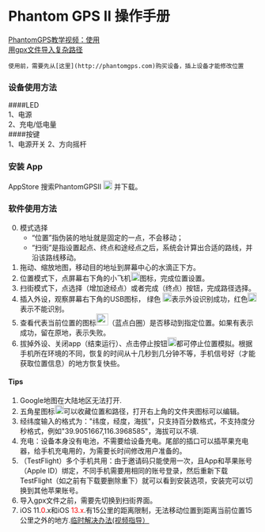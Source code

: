 Phantom GPS II 操作手册
==== 
[PhantomGPS教学视频：使用](http://player.youku.com/embed/XNDIyMjg4NTgwMA==)<br>
[用gpx文件导入复杂路径](http://player.youku.com/embed/XNDIyMjg4NTA0NA==)<br>

	使用前，需要先从[这里](http://phantomgps.com)购买设备，插上设备才能修改位置
	

### 设备使用方法<br>

####LED<br>
	1、电源<br>
	2、充电/低电量<br>
####按键<br>
	1、电源开关
	2、方向摇杆
	
	
### 安装 App<br>
   AppStore 搜索PhantomGPSII <img src="http://phantomgps.com/assets/icon-83.5@2x.png" width="18"> 并下载。
### 软件使用方法<br>
0.	模式选择
	- “位置”指伪装的地址就是固定的一点，不会移动；
	- “扫街”是指设置起点、终点和途经点之后，系统会计算出合适的路线，并沿该路线移动。
1.	拖动、缩放地图，移动目的地址到屏幕中心的水滴正下方。
2.	位置模式下，点屏幕右下角的小飞机<img src="http://phantomgps.com/assets/flyto_2.png" width="18">图标，完成位置设置。
3.	扫街模式下，点选择（增加途经点）或者完成（终点）按钮，完成路径选择。
4.	插入外设，观察屏幕右下角的USB图标， 绿色 <img src="http://phantomgps.com/assets/connected@2x.png" width="18">表示外设识别成功，红色<img src="http://phantomgps.com/assets/disconnected@2x.png" width="18">表示不能识别。
5.	查看代表当前位置的图标<img src="http://phantomgps.com/assets/bluecycle.png" width="24">（蓝点白圈）是否移动到指定位置。如果有表示成功，留在原地，表示失败。
6.	拔掉外设、关闭app（结束运行）、点击停止按钮<img src="http://phantomgps.com/assets/stop@2x.png" width="18">都可停止位置模拟。根据手机所在环境的不同，恢复的时间从十几秒到几分钟不等，手机信号好（才能获取位置信息）的地方恢复快些。<br>

 
#### Tips
1.	Google地图在大陆地区无法打开.
2.	五角星图标<img src="http://phantomgps.com/assets/star.png" width="18">可以收藏位置和路径，打开右上角的文件夹图标可以编辑。
3.	经纬度输入的格式为："纬度，经度，海拔"，只支持百分数格式，不支持度分秒格式，例如"39.9051667,116.3968585"，海拔可以不填.
4.	充电：设备本身没有电池，不需要给设备充电。尾部的插口可以插苹果充电器，给手机充电用的，为需要长时间修改用户准备的。
5.	（TestFlight）多个手机共用：由于邀请码只能使用一次，且App和苹果账号（Apple ID）绑定，不同手机需要用相同的账号登录，然后重新下载TestFlight（如之前有下载要删除重下）就可以看到安装选项，安装完可以切换到其他苹果账号。<br>
6.	导入gpx文件之前，需要先切换到扫街界面。<br>
7.	iOS 11.<font  color="red">0</font>.x和iOS <font  color="red">13.x</font>.有15公里的距离限制，无法移动位置到距离当前位置15公里之外的地方.[临时解决办法(视频指导）](http://player.youku.com/embed/XNDM3NDM3MTg2OA==)
